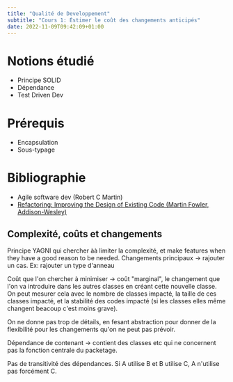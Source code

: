 ```yaml
---
title: "Qualité de Developpement"
subtitle: "Cours 1: Éstimer le coût des changements anticipés"
date: 2022-11-09T09:42:09+01:00
---
```


# Notions étudié 

- Principe SOLID
- Dépendance
- Test Driven Dev

# Prérequis 

- Encapsulation 
- Sous-typage

# Bibliographie 

- Agile software dev (Robert C Martin)
- [Refactoring: Improving the Design of Existing Code (Martin Fowler,
  Addison-Wesley)](refactoring.com/catalog)


## Complexité, coûts et changements 

Principe YAGNI qui chercher àà limiter la complexité, et make features when they
have a good reason to be needed. Changements principaux -> rajouter un cas. Ex:
rajouter un type d'anneau

Coût que l'on chercher à minimiser -> coût "marginal", le changement que l'on va
introduire dans les autres classes en créant cette nouvelle classe. On peut
mesurer cela avec le nombre de classes impacté, la taille de ces classes
impacté, et la stabilité des codes impacté (si les classes elles même changent
beacoup c'est moins grave).

On ne donne pas trop de détails, en fesant abstraction pour donner de la
flexibilité pour les changements qu'on ne peut pas prévoir.

Dépendance de contenant -> contient des classes etc qui ne concernent pas la
fonction centrale du packetage.

Pas de transitivité des dépendances. Si A utilise B et B utilise C, A n'utilise
pas forcément C.
